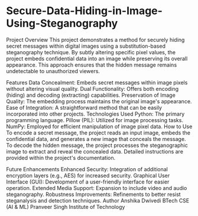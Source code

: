 # Secure-Data-Hiding-in-Image-Using-Steganography
Project Overview
This project demonstrates a method for securely hiding secret messages within digital images using a substitution-based steganography technique. By subtly altering specific pixel values, the project embeds confidential data into an image while preserving its overall appearance. This approach ensures that the hidden message remains undetectable to unauthorized viewers.

Features
Data Concealment: Embeds secret messages within image pixels without altering visual quality.
Dual Functionality: Offers both encoding (hiding) and decoding (extracting) capabilities.
Preservation of Image Quality: The embedding process maintains the original image's appearance.
Ease of Integration: A straightforward method that can be easily incorporated into other projects.
Technologies Used
Python: The primary programming language.
Pillow (PIL): Utilized for image processing tasks.
NumPy: Employed for efficient manipulation of image pixel data.
How to Use
To encode a secret message, the project reads an input image, embeds the confidential data, and generates a new image that conceals the message. To decode the hidden message, the project processes the steganographic image to extract and reveal the concealed data. Detailed instructions are provided within the project's documentation.

Future Enhancements
Enhanced Security: Integration of additional encryption layers (e.g., AES) for increased security.
Graphical User Interface (GUI): Development of a user-friendly interface for easier operation.
Extended Media Support: Expansion to include video and audio steganography.
Robustness Improvements: Refinements to better resist steganalysis and detection techniques.
Author
Anshika Dwivedi
BTech CSE (AI & ML)
Pranveer Singh Institute of Technology

